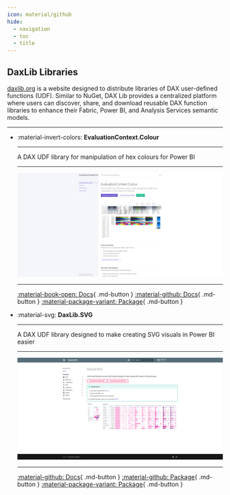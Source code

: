 ```yaml
---
icon: material/github
hide:
  - navigation
  - toc
  - title
---
```


## DaxLib Libraries

[daxlib.org](https://daxlib.org/) is a website designed to distribute libraries of DAX user-defined functions (UDF). Similar to NuGet, DAX Lib provides a centralized platform where users can discover, share, and download reusable DAX function libraries to enhance their Fabric, Power BI, and Analysis Services semantic models.

---

<div class="grid cards" markdown>

-   :material-invert-colors: __EvaluationContext.Colour__

    ---

    A DAX UDF library for manipulation of hex colours for Power BI

    ---

    ![DaxLib.SVG](./assets/images/projects/evaluationcontext-color-docs.png)

    ---

    [:material-book-open: Docs](https://evaluationcontext.github.io/EvaluationContext.Colour/){ .md-button }
    [:material-github: Docs](https://github.com/EvaluationContext/EvaluationContext.Colour){ .md-button }
    [:material-package-variant: Package](https://daxlib.org/package/EvaluationContext.Colour/){ .md-button }

-   :material-svg: __DaxLib.SVG__

    ---

    A DAX UDF library designed to make creating SVG visuals in Power BI easier

    ---

    ![DaxLib.SVG Docs](./assets/images/projects/daxlib-svg-docs.png)

    ---

    [:material-github: Docs](https://github.com/daxlib/docs-daxlib-svg){ .md-button }
    [:material-github: Package](https://github.com/daxlib/dev-daxlib-svg){ .md-button }
    [:material-package-variant: Package](https://daxlib.org/package/daxlib.svg/){ .md-button }
    
</div>